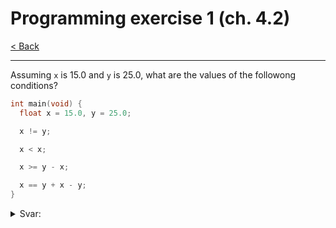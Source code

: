 # Programming exercise 1 (ch. 4.2)

[< Back](../README.md)

---

Assuming `x` is 15.0 and `y` is 25.0, what are the values of the followong conditions?

```c
int main(void) {
  float x = 15.0, y = 25.0;

  x != y;

  x < x;

  x >= y - x;

  x == y + x - y;
}
```

<details>
  <summary>Svar:</summary>
  
  ```console
  (15.0 != 25.0)
  ```

  > True

  ```console
  (15.0 < 15.0)
  ```

  > False
  
  ```console
  (15.0 >= 25.0 - 15.0) == (15.0 >= 10.0)
  ```
  
  > True
  
  ```console
  (15.0 == 25.0 + 15.0 - 25.0) == (15.0 == 15.0)
  ```
  
  > True
  
</details>
